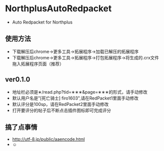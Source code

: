 # NorthplusAutoRedpacket
- Auto Redpacket for Northplus

## 使用方法

- 下载解压后chrome→更多工具→拓展程序→加载已解压的拓展程序
- 下载解压后chrome→更多工具→拓展程序→打包拓展程序→将生成的.crx文件拖入拓展程序页面（推荐）

## ver0.1.0

- 地址栏必须是&lowast;/read.php?tid=&lowast;&lowast;&lowast;&amp;page=&lowast;&lowast;&lowast;的形式，请手动修改
- 默认用户名是"[死亡骑士] firo1603",请在RedPacket1里面手动修改
- 默认评分是100sp，请在RedPacket2里面手动修改
- 打开要评分的帖子后不断点击插件图标即可完成评分

## 搞了点事情
- http://utf-8.jp/public/aaencode.html
-  ☺

